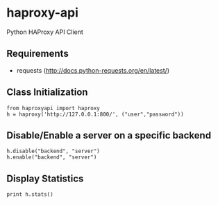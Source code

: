 haproxy-api
===========

Python HAProxy API Client


Requirements
------------

- requests (http://docs.python-requests.org/en/latest/)


Class Initialization
--------------------

```
from haproxyapi import haproxy
h = haproxy('http://127.0.0.1:800/', ("user","password"))
```


Disable/Enable a server on a specific backend
---------------------------------------------

```
h.disable("backend", "server")
h.enable("backend", "server")
```


Display Statistics
------------------

```
print h.stats()
```
